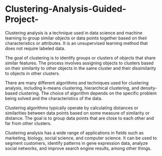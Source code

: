 # Clustering-Analysis-Guided-Project-

Clustering analysis is a technique used in data science and machine learning to group similar objects or data points together based on their characteristics or attributes. It is an unsupervised learning method that does not require labeled data.

The goal of clustering is to identify groups or clusters of objects that share similar features. The process involves assigning objects to clusters based on their similarity to other objects in the same cluster and their dissimilarity to objects in other clusters.

There are many different algorithms and techniques used for clustering analysis, including k-means clustering, hierarchical clustering, and density-based clustering. The choice of algorithm depends on the specific problem being solved and the characteristics of the data.

Clustering algorithms typically operate by calculating distances or similarities between data points based on some measure of similarity or distance. The goal is to group data points that are close to each other and far from other clusters.

Clustering analysis has a wide range of applications in fields such as marketing, biology, social science, and computer science. It can be used to segment customers, identify patterns in gene expression data, analyze social networks, and improve search engine results, among other things.
